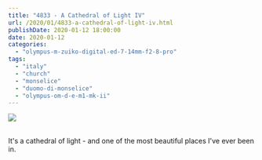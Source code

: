 ```yaml
---
title: "4833 - A Cathedral of Light IV"
url: /2020/01/4833-a-cathedral-of-light-iv.html
publishDate: 2020-01-12 18:00:00
date: 2020-01-12
categories: 
  - "olympus-m-zuiko-digital-ed-7-14mm-f2-8-pro"
tags: 
  - "italy"
  - "church"
  - "monselice"
  - "duomo-di-monselice"
  - "olympus-om-d-e-m1-mk-ii"
---
```

<div class="container">
<div class="center"><a target="_blank" href="https://d25zfm9zpd7gm5.cloudfront.net/1200x1200/2018/20180511_124607_lr.jpg"><img class="webfeedsFeaturedVisual" src="https://d25zfm9zpd7gm5.cloudfront.net/0600x0600/2018/20180511_124607_lr.jpg" /></a></div>
</div>
<br />

It's a cathedral of light - and one of the most beautiful places
I've ever been in.
